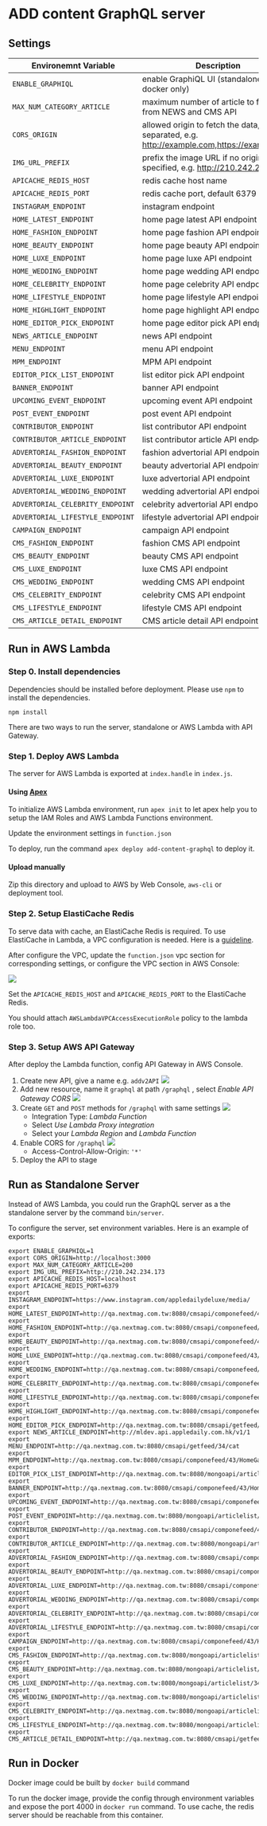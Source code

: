 # ADD content GraphQL server

## Settings

Environemnt Variable | Description
--- | ---
`ENABLE_GRAPHIQL` | enable GraphiQL UI (standalone or docker only)
`MAX_NUM_CATEGORY_ARTICLE` | maximum number of article to fetch from NEWS and CMS API
`CORS_ORIGIN` | allowed origin to fetch the data, comma separated, e.g. http://example.com,https://example.com
`IMG_URL_PREFIX` | prefix the image URL if no origin specified, e.g. http://210.242.234.173
`APICACHE_REDIS_HOST` | redis cache host name
`APICACHE_REDIS_PORT` | redis cache port, default 6379
`INSTAGRAM_ENDPOINT` | instagram endpoint
`HOME_LATEST_ENDPOINT` | home page latest API endpoint
`HOME_FASHION_ENDPOINT` | home page fashion API endpoint
`HOME_BEAUTY_ENDPOINT` | home page beauty API endpoint
`HOME_LUXE_ENDPOINT` | home page luxe API endpoint
`HOME_WEDDING_ENDPOINT` | home page wedding API endpoint
`HOME_CELEBRITY_ENDPOINT` | home page celebrity API endpoint
`HOME_LIFESTYLE_ENDPOINT` | home page lifestyle API endpoint
`HOME_HIGHLIGHT_ENDPOINT` | home page highlight API endpoint
`HOME_EDITOR_PICK_ENDPOINT` | home page editor pick API endpoint
`NEWS_ARTICLE_ENDPOINT` | news API endpoint
`MENU_ENDPOINT` | menu API endpoint
`MPM_ENDPOINT` | MPM API endpoint
`EDITOR_PICK_LIST_ENDPOINT` | list editor pick API endpoint
`BANNER_ENDPOINT` | banner API endpoint
`UPCOMING_EVENT_ENDPOINT` | upcoming event API endpoint
`POST_EVENT_ENDPOINT` | post event API endpoint
`CONTRIBUTOR_ENDPOINT` | list contributor API endpoint
`CONTRIBUTOR_ARTICLE_ENDPOINT` | list contributor article API endpoint
`ADVERTORIAL_FASHION_ENDPOINT` | fashion advertorial API endpoint
`ADVERTORIAL_BEAUTY_ENDPOINT` | beauty advertorial API endpoint
`ADVERTORIAL_LUXE_ENDPOINT` | luxe advertorial API endpoint
`ADVERTORIAL_WEDDING_ENDPOINT` | wedding advertorial API endpoint
`ADVERTORIAL_CELEBRITY_ENDPOINT` | celebrity advertorial API endpoint
`ADVERTORIAL_LIFESTYLE_ENDPOINT` | lifestyle advertorial API endpoint
`CAMPAIGN_ENDPOINT` | campaign API endpoint
`CMS_FASHION_ENDPOINT` | fashion CMS API endpoint
`CMS_BEAUTY_ENDPOINT` | beauty CMS API endpoint
`CMS_LUXE_ENDPOINT` | luxe CMS API endpoint
`CMS_WEDDING_ENDPOINT` | wedding CMS API endpoint
`CMS_CELEBRITY_ENDPOINT` | celebrity CMS API endpoint
`CMS_LIFESTYLE_ENDPOINT` | lifestyle CMS API endpoint
`CMS_ARTICLE_DETAIL_ENDPOINT` | CMS article detail API endpoint


## Run in AWS Lambda

### Step 0. Install dependencies

Dependencies should be installed before deployment.
Please use `npm` to install the dependencies.

```shell
npm install
```

There are two ways to run the server, standalone or AWS Lambda with API Gateway.

### Step 1. Deploy AWS Lambda

The server for AWS Lambda is exported at `index.handle` in `index.js`.

#### Using [Apex](http://apex.run)

To initialize AWS Lambda environment, run `apex init` to let apex help you to
setup the IAM Roles and AWS Lambda Functions environment.

Update the environment settings in `function.json`

To deploy, run the command `apex deploy add-content-graphql` to deploy it.

#### Upload manually

Zip this directory and upload to AWS by Web Console, `aws-cli` or deployment
tool.


### Step 2. Setup ElastiCache Redis

To serve data with cache, an ElastiCache Redis is required. To use ElastiCache
in Lambda, a VPC configuration is needed. Here is a [guideline](VPC.md).

After configure the VPC, update the `function.json` vpc section for
corresponding settings, or configure the VPC section in AWS Console:

![](doc/img/screen1.png)

Set the `APICACHE_REDIS_HOST` and `APICACHE_REDIS_PORT` to the ElastiCache Redis.

You should attach `AWSLambdaVPCAccessExecutionRole` policy to the lambda role too.

### Step 3. Setup AWS API Gateway

After deploy the Lambda function, config API Gateway in AWS Console.

1. Create new API, give a name e.g. `addv2API`
![](doc/img/screen2.png)
2. Add new resource, name it `graphql` at path `/graphql`
, select *Enable API Gateway CORS*
![](doc/img/screen3.png)
3. Create `GET` and `POST` methods for `/graphql` with same settings
![](doc/img/screen4.png)
    - Integration Type: *Lambda Function*
    - Select *Use Lambda Proxy integration*
    - Select your *Lambda Region* and *Lambda Function*
4. Enable CORS for `/graphql`
![](doc/img/screen5.png)
    - Access-Control-Allow-Origin: `'*'`
5. Deploy the API to stage


## Run as Standalone Server

Instead of AWS Lambda, you could run the GraphQL server as a the standalone
server by the command `bin/server`.

To configure the server, set environment variables. Here is an example of exports:

```shell
export ENABLE_GRAPHIQL=1
export CORS_ORIGIN=http://localhost:3000
export MAX_NUM_CATEGORY_ARTICLE=200
export IMG_URL_PREFIX=http://210.242.234.173
export APICACHE_REDIS_HOST=localhost
export APICACHE_REDIS_PORT=6379
export INSTAGRAM_ENDPOINT=https://www.instagram.com/appledailydeluxe/media/
export HOME_LATEST_ENDPOINT=http://qa.nextmag.com.tw:8080/cmsapi/componefeed/43/HomeGallery_224.dat
export HOME_FASHION_ENDPOINT=http://qa.nextmag.com.tw:8080/cmsapi/componefeed/43/HomeGallery_226.dat
export HOME_BEAUTY_ENDPOINT=http://qa.nextmag.com.tw:8080/cmsapi/componefeed/43/HomeGallery_227.dat
export HOME_LUXE_ENDPOINT=http://qa.nextmag.com.tw:8080/cmsapi/componefeed/43/HomeGallery_228.dat
export HOME_WEDDING_ENDPOINT=http://qa.nextmag.com.tw:8080/cmsapi/componefeed/43/HomeGallery_273.dat
export HOME_CELEBRITY_ENDPOINT=http://qa.nextmag.com.tw:8080/cmsapi/componefeed/43/HomeGallery_229.dat
export HOME_LIFESTYLE_ENDPOINT=http://qa.nextmag.com.tw:8080/cmsapi/componefeed/43/HomeGallery_230.dat
export HOME_HIGHLIGHT_ENDPOINT=http://qa.nextmag.com.tw:8080/cmsapi/componefeed/43/HomeGallery_249.dat
export HOME_EDITOR_PICK_ENDPOINT=http://qa.nextmag.com.tw:8080/cmsapi/getfeed/34/recommend/183
export NEWS_ARTICLE_ENDPOINT=http://mldev.api.appledaily.com.hk/v1/1
export MENU_ENDPOINT=http://qa.nextmag.com.tw:8080/cmsapi/getfeed/34/cat
export MPM_ENDPOINT=http://qa.nextmag.com.tw:8080/cmsapi/componefeed/43/HomeGallery_223.dat
export EDITOR_PICK_LIST_ENDPOINT=http://qa.nextmag.com.tw:8080/mongoapi/articlelist/34/183
export BANNER_ENDPOINT=http://qa.nextmag.com.tw:8080/cmsapi/componefeed/43/HomeGallery_250.dat
export UPCOMING_EVENT_ENDPOINT=http://qa.nextmag.com.tw:8080/cmsapi/componefeed/43/HomeGallery_253.dat
export POST_EVENT_ENDPOINT=http://qa.nextmag.com.tw:8080/mongoapi/articlelist/34/185
export CONTRIBUTOR_ENDPOINT=http://qa.nextmag.com.tw:8080/cmsapi/componefeed/43/HomeGallery_251.dat
export CONTRIBUTOR_ARTICLE_ENDPOINT=http://qa.nextmag.com.tw:8080/mongoapi/articlelist/34/191
export ADVERTORIAL_FASHION_ENDPOINT=http://qa.nextmag.com.tw:8080/cmsapi/componefeed/43/HomeGallery_225.dat
export ADVERTORIAL_BEAUTY_ENDPOINT=http://qa.nextmag.com.tw:8080/cmsapi/componefeed/43/HomeGallery_232.dat
export ADVERTORIAL_LUXE_ENDPOINT=http://qa.nextmag.com.tw:8080/cmsapi/componefeed/43/HomeGallery_239.dat
export ADVERTORIAL_WEDDING_ENDPOINT=http://qa.nextmag.com.tw:8080/cmsapi/componefeed/43/HomeGallery_272.dat
export ADVERTORIAL_CELEBRITY_ENDPOINT=http://qa.nextmag.com.tw:8080/cmsapi/componefeed/43/HomeGallery_243.dat
export ADVERTORIAL_LIFESTYLE_ENDPOINT=http://qa.nextmag.com.tw:8080/cmsapi/componefeed/43/HomeGallery_247.dat
export CAMPAIGN_ENDPOINT=http://qa.nextmag.com.tw:8080/cmsapi/componefeed/43/HomeGallery_252.dat
export CMS_FASHION_ENDPOINT=http://qa.nextmag.com.tw:8080/mongoapi/articlelist/34/178
export CMS_BEAUTY_ENDPOINT=http://qa.nextmag.com.tw:8080/mongoapi/articlelist/34/179
export CMS_LUXE_ENDPOINT=http://qa.nextmag.com.tw:8080/mongoapi/articlelist/34/180
export CMS_WEDDING_ENDPOINT=http://qa.nextmag.com.tw:8080/mongoapi/articlelist/34/222
export CMS_CELEBRITY_ENDPOINT=http://qa.nextmag.com.tw:8080/mongoapi/articlelist/34/181
export CMS_LIFESTYLE_ENDPOINT=http://qa.nextmag.com.tw:8080/mongoapi/articlelist/34/182
export CMS_ARTICLE_DETAIL_ENDPOINT=http://qa.nextmag.com.tw:8080/cmsapi/getfeed/34/article
```

## Run in Docker

Docker image could be built by `docker build` command

To run the docker image, provide the config through environment variables and
expose the port 4000 in `docker run` command. To use cache, the redis server
should be reachable from this container.
